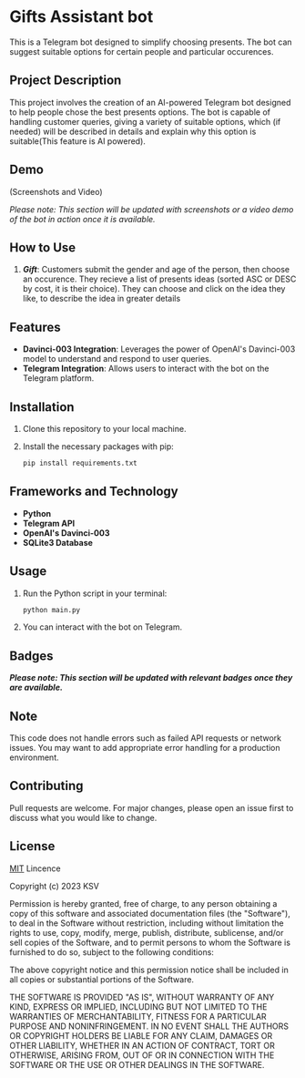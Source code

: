 # Gifts Assistant bot

This is a Telegram bot designed to simplify choosing presents. The bot can suggest suitable options for certain people and particular occurences.

## Project Description
This project involves the creation of an AI-powered Telegram bot designed to help people chose the best presents options. The bot is capable of handling customer queries, giving a variety of suitable options, which (if needed) will be described in details and explain why this option is suitable(This feature is AI powered).

## Demo

(Screenshots and Video)

__Please note_: This section will be updated with screenshots or a video demo of the bot in action once it is available._

## How to Use 
1. **_Gift_**: Customers submit the gender and age of the person, then choose an occurence. They recieve a list of presents ideas (sorted ASC or DESC by cost, it is their choice). They can choose and click on the idea they like, to describe the idea in greater details

## Features

- **Davinci-003 Integration**: Leverages the power of OpenAI's Davinci-003 model to understand and respond to user queries.
- **Telegram Integration**: Allows users to interact with the bot on the Telegram platform.


## Installation

1. Clone this repository to your local machine.
2. Install the necessary packages with pip:

    ```bash
    pip install requirements.txt
    ```

## Frameworks and Technology
- **Python**
- **Telegram API**
- **OpenAI's Davinci-003**
- **SQLite3 Database**


## Usage

1. Run the Python script in your terminal:

    ```bash
    python main.py
    ```

2. You can interact with the bot on Telegram.

## Badges
_**Please note: This section will be updated with relevant badges once they are available.**_

## Note

This code does not handle errors such as failed API requests or network issues. You may want to add appropriate error handling for a production environment.

## Contributing

Pull requests are welcome. For major changes, please open an issue first to discuss what you would like to change.

## License

[MIT](https://choosealicense.com/licenses/mit/) Lincence

Copyright (c) 2023 KSV

Permission is hereby granted, free of charge, to any person obtaining a copy
of this software and associated documentation files (the "Software"), to deal
in the Software without restriction, including without limitation the rights
to use, copy, modify, merge, publish, distribute, sublicense, and/or sell
copies of the Software, and to permit persons to whom the Software is
furnished to do so, subject to the following conditions:

The above copyright notice and this permission notice shall be included in all
copies or substantial portions of the Software.

THE SOFTWARE IS PROVIDED "AS IS", WITHOUT WARRANTY OF ANY KIND, EXPRESS OR
IMPLIED, INCLUDING BUT NOT LIMITED TO THE WARRANTIES OF MERCHANTABILITY,
FITNESS FOR A PARTICULAR PURPOSE AND NONINFRINGEMENT. IN NO EVENT SHALL THE
AUTHORS OR COPYRIGHT HOLDERS BE LIABLE FOR ANY CLAIM, DAMAGES OR OTHER
LIABILITY, WHETHER IN AN ACTION OF CONTRACT, TORT OR OTHERWISE, ARISING FROM,
OUT OF OR IN CONNECTION WITH THE SOFTWARE OR THE USE OR OTHER DEALINGS IN THE
SOFTWARE.
